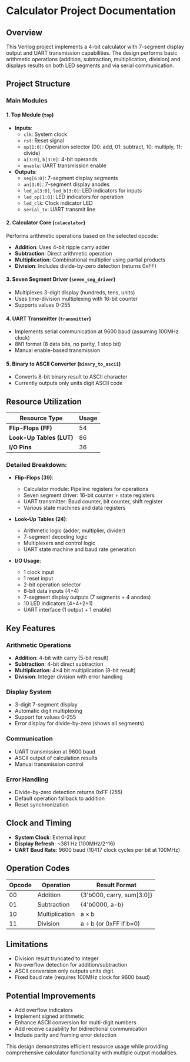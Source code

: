 # Calculator Project Documentation

## Overview
This Verilog project implements a 4-bit calculator with 7-segment display output and UART transmission capabilities. The design performs basic arithmetic operations (addition, subtraction, multiplication, division) and displays results on both LED segments and via serial communication.

## Project Structure

### Main Modules

#### 1. Top Module (`top`)
- **Inputs**: 
  - `clk`: System clock
  - `rst`: Reset signal
  - `op[1:0]`: Operation selector (00: add, 01: subtract, 10: multiply, 11: divide)
  - `a[3:0]`, `b[3:0]`: 4-bit operands
  - `enable`: UART transmission enable
- **Outputs**:
  - `seg[6:0]`: 7-segment display segments
  - `an[3:0]`: 7-segment display anodes
  - `led_a[3:0]`, `led_b[3:0]`: LED indicators for inputs
  - `led_op[1:0]`: LED indicators for operation
  - `led_clk`: Clock indicator LED
  - `serial_tx`: UART transmit line

#### 2. Calculator Core (`calaculator`)
Performs arithmetic operations based on the selected opcode:
- **Addition**: Uses 4-bit ripple carry adder
- **Subtraction**: Direct arithmetic operation
- **Multiplication**: Combinational multiplier using partial products
- **Division**: Includes divide-by-zero detection (returns 0xFF)

#### 3. Seven Segment Driver (`seven_seg_driver`)
- Multiplexes 3-digit display (hundreds, tens, units)
- Uses time-division multiplexing with 16-bit counter
- Supports values 0-255

#### 4. UART Transmitter (`transmitter`)
- Implements serial communication at 9600 baud (assuming 100MHz clock)
- 8N1 format (8 data bits, no parity, 1 stop bit)
- Manual enable-based transmission

#### 5. Binary to ASCII Converter (`binary_to_ascii`)
- Converts 8-bit binary result to ASCII character
- Currently outputs only units digit ASCII code

## Resource Utilization

| Resource Type | Usage |
|---------------|-------|
| **Flip-Flops (FF)** | 54 |
| **Look-Up Tables (LUT)** | 86 |
| **I/O Pins** | 36 |

### Detailed Breakdown:

- **Flip-Flops (39)**:
  - Calculator module: Pipeline registers for operations
  - Seven segment driver: 16-bit counter + state registers
  - UART transmitter: Baud counter, bit counter, shift register
  - Various state machines and data registers

- **Look-Up Tables (24)**:
  - Arithmetic logic (adder, multiplier, divider)
  - 7-segment decoding logic
  - Multiplexers and control logic
  - UART state machine and baud rate generation

- **I/O Usage**:
  - 1 clock input
  - 1 reset input
  - 2-bit operation selector
  - 8-bit data inputs (4+4)
  - 7-segment display outputs (7 segments + 4 anodes)
  - 10 LED indicators (4+4+2+1)
  - UART interface (1 output + 1 enable)

## Key Features

### Arithmetic Operations
- **Addition**: 4-bit with carry (5-bit result)
- **Subtraction**: 4-bit direct subtraction
- **Multiplication**: 4×4 bit multiplication (8-bit result)
- **Division**: Integer division with error handling

### Display System
- 3-digit 7-segment display
- Automatic digit multiplexing
- Support for values 0-255
- Error display for divide-by-zero (shows all segments)

### Communication
- UART transmission at 9600 baud
- ASCII output of calculation results
- Manual transmission control

### Error Handling
- Divide-by-zero detection returns 0xFF (255)
- Default operation fallback to addition
- Reset synchronization

## Clock and Timing
- **System Clock**: External input
- **Display Refresh**: ~381 Hz (100MHz/2^16)
- **UART Baud Rate**: 9600 baud (10417 clock cycles per bit at 100MHz)

## Operation Codes
| Opcode | Operation | Result Format |
|--------|-----------|---------------|
| 00 | Addition | {3'b000, carry, sum[3:0]} |
| 01 | Subtraction | {4'b0000, a-b} |
| 10 | Multiplication | a × b |
| 11 | Division | a ÷ b (or 0xFF if b=0) |

## Limitations
- Division result truncated to integer
- No overflow detection for addition/subtraction
- ASCII conversion only outputs units digit
- Fixed baud rate (requires 100MHz clock for 9600 baud)

## Potential Improvements
- Add overflow indicators
- Implement signed arithmetic
- Enhance ASCII conversion for multi-digit numbers
- Add receive capability for bidirectional communication
- Include parity and framing error detection

This design demonstrates efficient resource usage while providing comprehensive calculator functionality with multiple output modalities.

